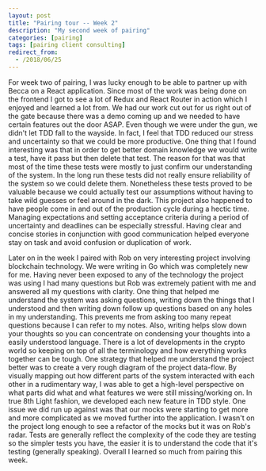 ```yaml
---
layout: post
title: "Pairing tour -- Week 2"
description: "My second week of pairing"
categories: [pairing]
tags: [pairing client consulting]
redirect_from:
  - /2018/06/25
---
```

For week two of pairing, I was lucky enough to be able to partner up with Becca on a React application. Since most of the work was being done on the frontend I got to see a lot of Redux and React Router in action which I enjoyed and learned a lot from. We had our work cut out for us right out of the gate because there was a demo coming up and we needed to have certain features out the door ASAP. Even though we were under the gun, we didn't let TDD fall to the wayside. In fact, I feel that TDD reduced our stress and uncertainty so that we could be more productive. One thing that I found interesting was that in order to get better domain knowledge we would write a test, have it pass but then delete that test. The reason for that was that most of the time these tests were mostly to just confirm our understanding of the system. In the long run these tests did not really ensure reliability of the system so we could delete them. Nonetheless these tests proved to be valuable because we could actually test our assumptions without having to take wild guesses or feel around in the dark. This project also happened to have people come in and out of the production cycle during a hectic time. Managing expectations and setting acceptance criteria during a period of uncertainty and deadlines can be especially stressful. Having clear and concise stories in conjunction with good communication helped everyone stay on task and avoid confusion or duplication of work.

Later on in the week I paired with Rob on very interesting project involving blockchain technology. We were writing in Go which was completely new for me. Having never been exposed to any of the technology the project was using I had many questions but Rob was extremely patient with me and answered all my questions with clarity. One thing that helped me understand the system was asking questions, writing down the things that I understood and then writing down follow up questions based on any holes in my understanding. This prevents me from asking too many repeat questions because I can refer to my notes. Also, writing helps slow down your thoughts so you can concentrate on condensing your thoughts into a easily understood language. There is a lot of developments in the crypto world so keeping on top of all the terminology and how everything works together can be tough. One strategy that helped me understand the project better was to create a very rough diagram of the project data-flow. By visually mapping out how different parts of the system interacted with each other in a rudimentary way, I was able to get a high-level perspective on what parts did what and what features we were still missing/working on. In true 8th Light fashion, we developed each new feature in TDD style. One issue we did run up against was that our mocks were starting to get more and more complicated as we moved further into the application. I wasn't on the project long enough to see a refactor of the mocks but it was on Rob's radar. Tests are generally reflect the complexity of the code they are testing so the simpler tests you have, the easier it is to understand the code that it's testing (generally speaking). Overall I learned so much from pairing this week.
